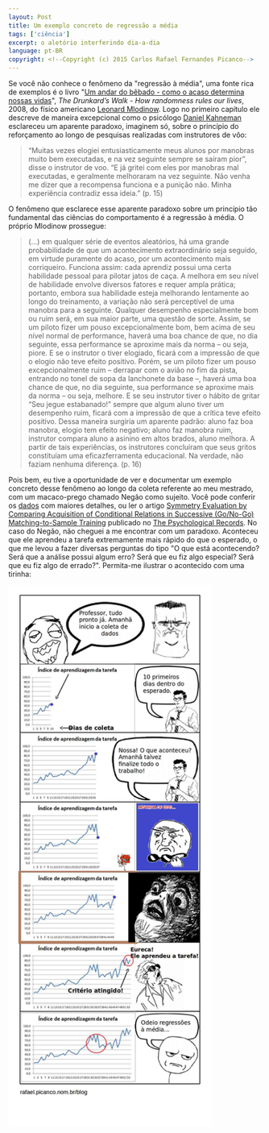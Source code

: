 ```yaml
---
layout: Post
title: Um exemplo concreto de regressão a média
tags: ['ciência']
excerpt: o aletório interferindo dia-a-dia
language: pt-BR
copyright: <!--Copyright (c) 2015 Carlos Rafael Fernandes Picanco-->
---
```


Se você não conhece o fenômeno da "regressão à média", uma fonte rica de exemplos é o livro "[Um andar do bêbado - como o acaso determina nossas vidas](http://dv.ict.unesp.br/ivan/downloads/Livros_de_Estatistica_em_PDF*O_Andar_do_Bebado_-_Livro_completo.pdf)", *The Drunkard’s Walk - How randomness rules our lives*, 2008, do físico americano [Leonard Mlodinow](https://en.wikipedia.org/wiki/Leonard_Mlodinow). Logo no primeiro capítulo ele descreve de maneira excepcional como o psicólogo [Daniel Kahneman](https://pt.wikipedia.org/wiki/Daniel_Kahneman) esclareceu um aparente paradoxo, imaginem só, sobre o princípio do reforçamento ao longo de pesquisas realizadas com instrutores de vôo:

> “Muitas vezes elogiei entusiasticamente meus alunos por manobras muito bem executadas, e na vez seguinte sempre se saíram pior”, disse o instrutor de voo. “E já gritei com eles por manobras mal executadas, e geralmente melhoraram na vez seguinte. Não venha me dizer que a recompensa funciona e a punição não. Minha experiência contradiz essa ideia.” (p. 15)

O fenômeno que esclarece esse aparente paradoxo sobre um princípio tão fundamental das ciências do comportamento é a regressão à média. O próprio Mlodinow prossegue:

> (...) em qualquer série de eventos aleatórios, há uma grande probabilidade de que um acontecimento extraordinário seja seguido, em virtude puramente do acaso, por um acontecimento mais corriqueiro. Funciona assim: cada aprendiz possui uma certa habilidade pessoal para pilotar jatos de caça. A melhora em seu nível de habilidade envolve diversos fatores e requer ampla prática; portanto, embora sua habilidade esteja melhorando lentamente ao longo do treinamento, a variação não será perceptível de uma manobra para a seguinte. Qualquer desempenho especialmente bom ou ruim será, em sua maior parte, uma questão de sorte. Assim, se um piloto fizer um pouso excepcionalmente bom, bem acima de seu nível normal de performance, haverá uma boa chance de que, no dia seguinte, essa performance se aproxime mais da norma – ou seja, piore. E se o instrutor o tiver elogiado, ficará com a impressão de que o elogio não teve efeito positivo. Porém, se um piloto fizer um pouso excepcionalmente ruim – derrapar com o avião no fim da pista, entrando no tonel de sopa da lanchonete da base –, haverá uma boa chance de que, no dia seguinte, sua performance se aproxime mais da norma – ou seja, melhore. E se seu instrutor tiver o hábito de gritar “Seu jegue estabanado!” sempre que algum aluno tiver um desempenho ruim, ficará com a impressão de que a crítica teve efeito positivo. Dessa maneira surgiria um aparente padrão: aluno faz boa manobra, elogio tem efeito negativo; aluno faz manobra ruim, instrutor compara aluno a asinino em altos brados, aluno melhora. A partir de tais experiências, os instrutores concluíram que seus gritos constituíam uma eficazferramenta educacional. Na verdade, não faziam nenhuma diferença. (p. 16)

Pois bem, eu tive a oportunidade de ver e documentar um exemplo concreto desse fenômeno ao longo da coleta referente ao meu mestrado, com um macaco-prego chamado Negão como sujeito. Você pode conferir os [dados](https://www.researchgate.net/publication/270883951_METADATA) com maiores detalhes, ou ler o artigo [Symmetry Evaluation by Comparing Acquisition of Conditional Relations in Successive (Go/No-Go) Matching-to-Sample Training](https://www.researchgate.net/publication/270286410_Symmetry_Evaluation_by_Comparing_Acquisition_of_Conditional_Relations_in_Successive_%28GoNo-Go%29_Matching-to-Sample_Training?ev=prf_pub) publicado no [The Psychological Records](http://link.springer.com/article/10.1007%2Fs40732-014-0096-x). No caso do Negão, não cheguei a me encontrar com um paradoxo. Aconteceu que ele aprendeu a tarefa extremamente mais rápido do que o esperado, o que me levou a fazer diversas perguntas do tipo "O que está acontecendo? Será que a análise possui algum erro? Será que eu fiz algo especial? Será que eu fiz algo de errado?". Permita-me ilustrar o acontecido com uma tirinha:

<p><img class="img-responsive center-block" src="/media/blog/in-flagellis-tirinha-memes-regressao-a-media.jpg" alt="Exemplo concreto de regressão à média"  height="80%" width="80%" /></p>